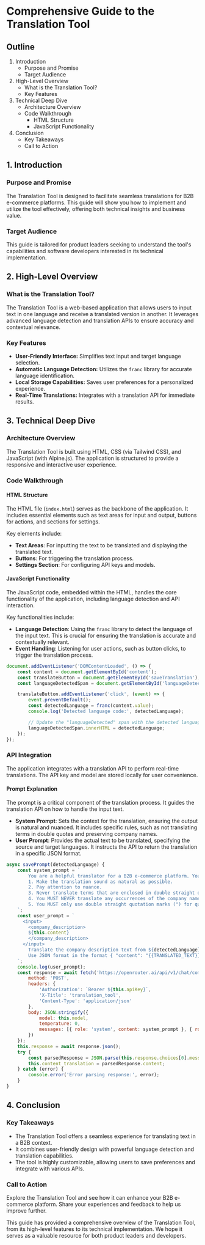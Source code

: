 # Comprehensive Guide to the Translation Tool

## Outline
1. Introduction
   - Purpose and Promise
   - Target Audience
2. High-Level Overview
   - What is the Translation Tool?
   - Key Features
3. Technical Deep Dive
   - Architecture Overview
   - Code Walkthrough
     - HTML Structure
     - JavaScript Functionality
4. Conclusion
   - Key Takeaways
   - Call to Action

## 1. Introduction

### Purpose and Promise
The Translation Tool is designed to facilitate seamless translations for B2B e-commerce platforms. This guide will show you how to implement and utilize the tool effectively, offering both technical insights and business value.

### Target Audience
This guide is tailored for product leaders seeking to understand the tool's capabilities and software developers interested in its technical implementation.

## 2. High-Level Overview

### What is the Translation Tool?
The Translation Tool is a web-based application that allows users to input text in one language and receive a translated version in another. It leverages advanced language detection and translation APIs to ensure accuracy and contextual relevance.

### Key Features
- **User-Friendly Interface:** Simplifies text input and target language selection.
- **Automatic Language Detection:** Utilizes the `franc` library for accurate language identification.
- **Local Storage Capabilities:** Saves user preferences for a personalized experience.
- **Real-Time Translations:** Integrates with a translation API for immediate results.

## 3. Technical Deep Dive

### Architecture Overview
The Translation Tool is built using HTML, CSS (via Tailwind CSS), and JavaScript (with Alpine.js). The application is structured to provide a responsive and interactive user experience.

### Code Walkthrough

#### HTML Structure
The HTML file (`index.html`) serves as the backbone of the application. It includes essential elements such as text areas for input and output, buttons for actions, and sections for settings.

Key elements include:
- **Text Areas**: For inputting the text to be translated and displaying the translated text.
- **Buttons**: For triggering the translation process.
- **Settings Section**: For configuring API keys and models.

#### JavaScript Functionality
The JavaScript code, embedded within the HTML, handles the core functionality of the application, including language detection and API interaction.

Key functionalities include:
- **Language Detection**: Using the `franc` library to detect the language of the input text. This is crucial for ensuring the translation is accurate and contextually relevant.
- **Event Handling**: Listening for user actions, such as button clicks, to trigger the translation process.

```javascript
document.addEventListener('DOMContentLoaded', () => {
    const content = document.getElementById('content');
    const translateButton = document.getElementById('saveTranslation');
    const languageDetectedSpan = document.getElementById('languageDetected');

    translateButton.addEventListener('click', (event) => {
        event.preventDefault();
        const detectedLanguage = franc(content.value);
        console.log('Detected language code:', detectedLanguage);

        // Update the "languageDetected" span with the detected language
        languageDetectedSpan.innerHTML = detectedLanguage;
    });
});
```

### API Integration
The application integrates with a translation API to perform real-time translations. The API key and model are stored locally for user convenience.

#### Prompt Explanation
The prompt is a critical component of the translation process. It guides the translation API on how to handle the input text.

- **System Prompt**: Sets the context for the translation, ensuring the output is natural and nuanced. It includes specific rules, such as not translating terms in double quotes and preserving company names.
- **User Prompt**: Provides the actual text to be translated, specifying the source and target languages. It instructs the API to return the translation in a specific JSON format.

```javascript
async savePrompt(detectedLanguage) {
    const system_prompt = `
        You are a helpful translator for a B2B e-commerce platform. Your task is to translate the following text while adhering to the following rules:
        1. Make the translation sound as natural as possible.
        2. Pay attention to nuance.
        3. Never translate terms that are enclosed in double straight quotation marks ("), even if the terms contain words that could be translated.
        4. You MUST NEVER translate any occurrences of the company name.
        5. You MUST only use double straight quotation marks (") for quotations.
    `;
    const user_prompt = `
      <input>
        <company_description>
        ${this.content}
        </company_description>
      </input>
        Translate the company description text from ${detectedLanguage} (ISO 639-3) to ${this.language_target} while following ALL rules above.
        Use JSON format in the format { "content": "{{TRANSLATED_TEXT}}" }. Return the unescaped raw JSON, nothing else, don't add Markdown.
    `;
    console.log(user_prompt);
    const response = await fetch('https://openrouter.ai/api/v1/chat/completions', {
        method: 'POST',
        headers: {
            'Authorization': `Bearer ${this.apiKey}`,
            'X-Title': 'translation_tool',
            'Content-Type': 'application/json'
        },
        body: JSON.stringify({
            model: this.model,
            temperature: 0,
            messages: [{ role: 'system', content: system_prompt }, { role: 'user', content: user_prompt }]
        })
    });
    this.response = await response.json();
    try {
        const parsedResponse = JSON.parse(this.response.choices[0].message.content);
        this.content_translation = parsedResponse.content;
    } catch (error) {
        console.error('Error parsing response:', error);
    }
}
```

## 4. Conclusion

### Key Takeaways
- The Translation Tool offers a seamless experience for translating text in a B2B context.
- It combines user-friendly design with powerful language detection and translation capabilities.
- The tool is highly customizable, allowing users to save preferences and integrate with various APIs.

### Call to Action
Explore the Translation Tool and see how it can enhance your B2B e-commerce platform. Share your experiences and feedback to help us improve further.

This guide has provided a comprehensive overview of the Translation Tool, from its high-level features to its technical implementation. We hope it serves as a valuable resource for both product leaders and developers.

